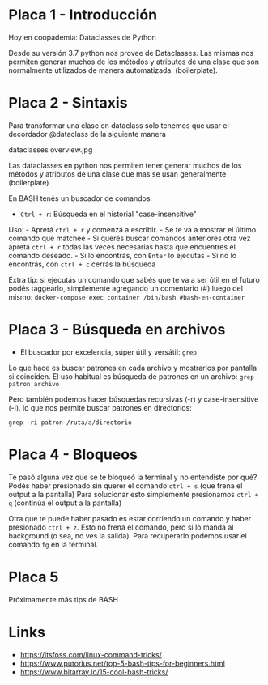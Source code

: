 # Placa 1 - Introducción
Hoy en coopademia: Dataclasses de Python

Desde su versión 3.7 python nos provee de Dataclasses. Las mismas nos permiten generar muchos de los métodos y atributos de una clase que son normalmente utilizados de manera automatizada. (boilerplate).

# Placa 2 - Sintaxis

Para transformar una clase en dataclass solo tenemos que usar el decordador @dataclass de la siguiente manera

dataclasses overview.jpg

Las dataclasses en python nos permiten tener generar muchos de los métodos y atributos de una clase que mas se usan generalmente (boilerplate)

En BASH tenés un buscador de comandos:
* `Ctrl + r`: Búsqueda en el historial "case-insensitive"

Uso:
	- Apretá `ctrl + r` y comenzá a escribir.
	- Se te va a mostrar el último comando que matchee
	- Si querés buscar comandos anteriores otra vez apretá `ctrl + r` todas las veces necesarias hasta que encuentres el comando deseado.
	- Si lo encontrás, con `Enter` lo ejecutas
	- Si no lo encontrás, con `ctrl + c` cerrás la búsqueda
	
Extra tip: si ejecutás un comando que sabés que te va a ser útil en el futuro podés taggearlo, simplemente agregando un comentario (#) luego del mismo: 
		`docker-compose exec container /bin/bash #bash-en-container`

# Placa 3 - Búsqueda en archivos

* El buscador por excelencia, súper útil y versátil: `grep`

Lo que hace es buscar patrones en cada archivo y mostrarlos por pantalla si coinciden. 
El uso habitual es búsqueda de patrones en un archivo:
	`grep patron archivo`

Pero también podemos hacer búsquedas recursivas (-r) y case-insensitive (-i), lo que nos permite buscar patrones en directorios:

`grep -ri patron /ruta/a/directorio`


# Placa 4 - Bloqueos

Te pasó alguna vez que se te bloqueó la terminal y no entendiste por qué? Podés haber presionado sin querer el comando `ctrl + s` (que frena el output a la pantalla)
Para solucionar esto simplemente presionamos `ctrl + q` (continúa el output a la pantalla)

Otra que te puede haber pasado es estar corriendo un comando y haber presionado `ctrl + z`. Esto no frena el comando, pero si lo manda al background (o sea, no ves la salida).
Para recuperarlo podemos usar el comando `fg` en la terminal.


# Placa 5

Próximamente más tips de BASH

# Links


- https://itsfoss.com/linux-command-tricks/
- https://www.putorius.net/top-5-bash-tips-for-beginners.html
- https://www.bitarray.io/15-cool-bash-tricks/
